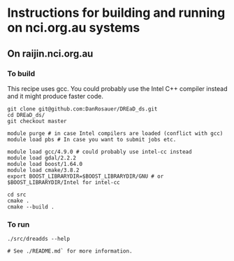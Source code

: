 # Instructions for building and running on nci.org.au systems

## On raijin.nci.org.au

### To build


This recipe uses gcc. You could probably use the Intel C++ compiler
instead and it might produce faster code.

```
git clone git@github.com:DanRosauer/DREaD_ds.git
cd DREaD_ds/
git checkout master

module purge # in case Intel compilers are loaded (conflict with gcc)
module load pbs # In case you want to submit jobs etc.

module load gcc/4.9.0 # could probably use intel-cc instead
module load gdal/2.2.2
module load boost/1.64.0
module load cmake/3.8.2
export BOOST_LIBRARYDIR=$BOOST_LIBRARYDIR/GNU # or $BOOST_LIBRARYDIR/Intel for intel-cc

cd src
cmake .
cmake --build .
```

### To run

```
./src/dreadds --help

# See ./README.md` for more information.
```
